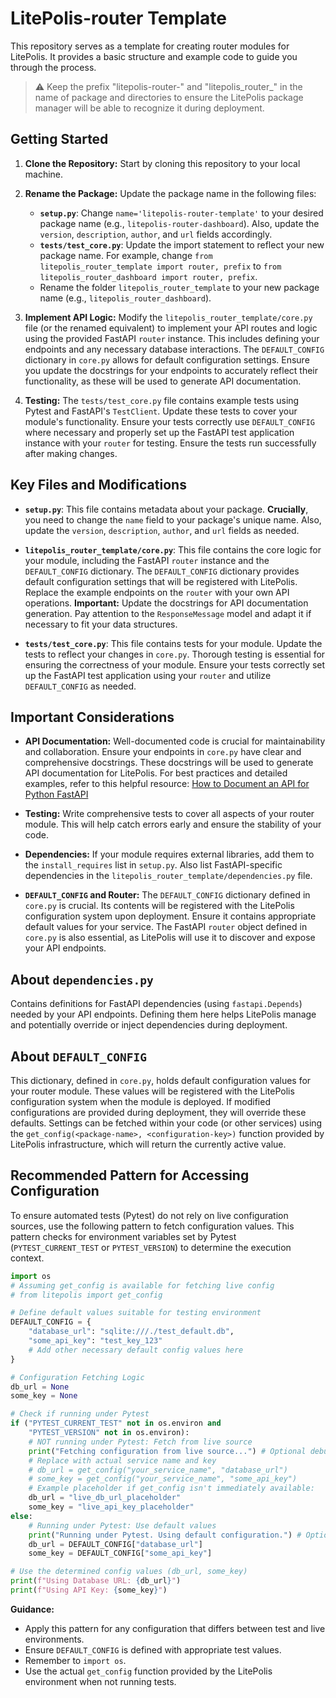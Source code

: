 # LitePolis-router Template

This repository serves as a template for creating router modules for LitePolis. It provides a basic structure and example code to guide you through the process.

> :warning: Keep the prefix "litepolis-router-" and "litepolis_router_" in the name of package and directories to ensure the LitePolis package manager will be able to recognize it during deployment.

## Getting Started

1.  **Clone the Repository:** Start by cloning this repository to your local machine.

2.  **Rename the Package:** Update the package name in the following files:
    * **`setup.py`**: Change `name='litepolis-router-template'` to your desired package name (e.g., `litepolis-router-dashboard`). Also, update the `version`, `description`, `author`, and `url` fields accordingly.
    * **`tests/test_core.py`**: Update the import statement to reflect your new package name. For example, change `from litepolis_router_template import router, prefix` to `from litepolis_router_dashboard import router, prefix`.
    * Rename the folder `litepolis_router_template` to your new package name (e.g., `litepolis_router_dashboard`).

3.  **Implement API Logic:** Modify the `litepolis_router_template/core.py` file (or the renamed equivalent) to implement your API routes and logic using the provided FastAPI `router` instance. This includes defining your endpoints and any necessary database interactions. The `DEFAULT_CONFIG` dictionary in `core.py` allows for default configuration settings. Ensure you update the docstrings for your endpoints to accurately reflect their functionality, as these will be used to generate API documentation.

4.  **Testing:** The `tests/test_core.py` file contains example tests using Pytest and FastAPI's `TestClient`. Update these tests to cover your module's functionality. Ensure your tests correctly use `DEFAULT_CONFIG` where necessary and properly set up the FastAPI test application instance with your `router` for testing. Ensure the tests run successfully after making changes.

## Key Files and Modifications

* **`setup.py`**: This file contains metadata about your package. **Crucially**, you need to change the `name` field to your package's unique name. Also, update the `version`, `description`, `author`, and `url` fields as needed.

* **`litepolis_router_template/core.py`**: This file contains the core logic for your module, including the FastAPI `router` instance and the `DEFAULT_CONFIG` dictionary. The `DEFAULT_CONFIG` dictionary provides default configuration settings that will be registered with LitePolis. Replace the example endpoints on the `router` with your own API operations. **Important:** Update the docstrings for API documentation generation. Pay attention to the `ResponseMessage` model and adapt it if necessary to fit your data structures.

* **`tests/test_core.py`**: This file contains tests for your module. Update the tests to reflect your changes in `core.py`. Thorough testing is essential for ensuring the correctness of your module. Ensure your tests correctly set up the FastAPI test application using your `router` and utilize `DEFAULT_CONFIG` as needed.

## Important Considerations

* **API Documentation:** Well-documented code is crucial for maintainability and collaboration. Ensure your endpoints in `core.py` have clear and comprehensive docstrings. These docstrings will be used to generate API documentation for LitePolis. For best practices and detailed examples, refer to this helpful resource: [How to Document an API for Python FastAPI](https://medium.com/codex/how-to-document-an-api-for-python-fastapi-best-practices-for-maintainable-and-readable-code-a183a3f7f036)

* **Testing:** Write comprehensive tests to cover all aspects of your router module. This will help catch errors early and ensure the stability of your code.

* **Dependencies:** If your module requires external libraries, add them to the `install_requires` list in `setup.py`. Also list FastAPI-specific dependencies in the `litepolis_router_template/dependencies.py` file.

* **`DEFAULT_CONFIG` and Router:** The `DEFAULT_CONFIG` dictionary defined in `core.py` is crucial. Its contents will be registered with the LitePolis configuration system upon deployment. Ensure it contains appropriate default values for your service. The FastAPI `router` object defined in `core.py` is also essential, as LitePolis will use it to discover and expose your API endpoints.

## About `dependencies.py`

Contains definitions for FastAPI dependencies (using `fastapi.Depends`) needed by your API endpoints. Defining them here helps LitePolis manage and potentially override or inject dependencies during deployment.

## About `DEFAULT_CONFIG`

This dictionary, defined in `core.py`, holds default configuration values for your router module. These values will be registered with the LitePolis configuration system when the module is deployed. If modified configurations are provided during deployment, they will override these defaults. Settings can be fetched within your code (or other services) using the `get_config(<package-name>, <configuration-key>)` function provided by LitePolis infrastructure, which will return the currently active value.

## Recommended Pattern for Accessing Configuration

To ensure automated tests (Pytest) do not rely on live configuration sources, use the following pattern to fetch configuration values. This pattern checks for environment variables set by Pytest (`PYTEST_CURRENT_TEST` or `PYTEST_VERSION`) to determine the execution context.

```python
import os
# Assuming get_config is available for fetching live config
# from litepolis import get_config 

# Define default values suitable for testing environment
DEFAULT_CONFIG = {
    "database_url": "sqlite:///./test_default.db", 
    "some_api_key": "test_key_123"
    # Add other necessary default config values here
}

# Configuration Fetching Logic
db_url = None
some_key = None

# Check if running under Pytest
if ("PYTEST_CURRENT_TEST" not in os.environ and
    "PYTEST_VERSION" not in os.environ):
    # NOT running under Pytest: Fetch from live source
    print("Fetching configuration from live source...") # Optional debug msg
    # Replace with actual service name and key
    # db_url = get_config("your_service_name", "database_url") 
    # some_key = get_config("your_service_name", "some_api_key")
    # Example placeholder if get_config isn't immediately available:
    db_url = "live_db_url_placeholder" 
    some_key = "live_api_key_placeholder"
else:
    # Running under Pytest: Use default values
    print("Running under Pytest. Using default configuration.") # Optional debug msg
    db_url = DEFAULT_CONFIG["database_url"]
    some_key = DEFAULT_CONFIG["some_api_key"]

# Use the determined config values (db_url, some_key)
print(f"Using Database URL: {db_url}")
print(f"Using API Key: {some_key}")

```

**Guidance:**

* Apply this pattern for any configuration that differs between test and live environments.
* Ensure `DEFAULT_CONFIG` is defined with appropriate test values.
* Remember to `import os`.
* Use the actual `get_config` function provided by the LitePolis environment when not running tests.
